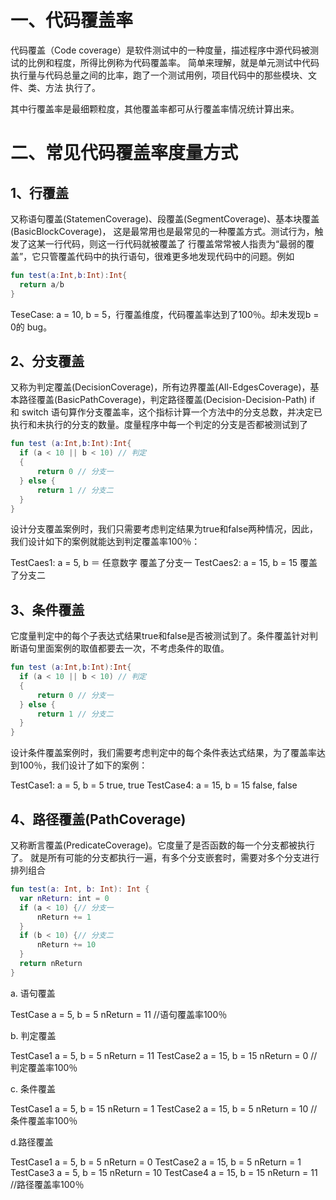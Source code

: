 # 一、代码覆盖率

代码覆盖（Code coverage）是软件测试中的一种度量，描述程序中源代码被测试的比例和程度，所得比例称为代码覆盖率。
简单来理解，就是单元测试中代码执行量与代码总量之间的比率，跑了一个测试用例，项目代码中的那些模块、文件、类、方法 执行了。

其中行覆盖率是最细颗粒度，其他覆盖率都可从行覆盖率情况统计算出来。
# 二、常见代码覆盖率度量方式
## 1、行覆盖

又称语句覆盖(StatemenCoverage)、段覆盖(SegmentCoverage)、基本块覆盖(BasicBlockCoverage)， 这是最常用也是最常见的一种覆盖方式。测试行为，触发了这某一行代码，则这一行代码就被覆盖了
行覆盖常常被人指责为“最弱的覆盖”，它只管覆盖代码中的执行语句，很难更多地发现代码中的问题。例如
```kotlin
fun test(a:Int,b:Int):Int{
  return a/b
}
```
TeseCase: a = 10, b = 5，行覆盖维度，代码覆盖率达到了100％。却未发现b = 0的 bug。
## 2、分支覆盖

又称为判定覆盖(DecisionCoverage)，所有边界覆盖(All-EdgesCoverage)，基本路径覆盖(BasicPathCoverage)，判定路径覆盖(Decision-Decision-Path)
if 和 switch 语句算作分支覆盖率，这个指标计算一个方法中的分支总数，并决定已执行和未执行的分支的数量。度量程序中每一个判定的分支是否都被测试到了

```kotlin
fun test (a:Int,b:Int):Int{
  if (a < 10 || b < 10) // 判定
  {
      return 0 // 分支一
  } else {
      return 1 // 分支二
  }
}
```
设计分支覆盖案例时，我们只需要考虑判定结果为true和false两种情况，因此，我们设计如下的案例就能达到判定覆盖率100％：

TestCaes1: a = 5, b ＝ 任意数字 覆盖了分支一
TestCaes2: a = 15, b = 15 覆盖了分支二
## 3、条件覆盖

它度量判定中的每个子表达式结果true和false是否被测试到了。条件覆盖针对判断语句里面案例的取值都要去一次，不考虑条件的取值。

```kotlin
fun test (a:Int,b:Int):Int{
  if (a < 10 || b < 10) // 判定
  {
      return 0 // 分支一
  } else {
      return 1 // 分支二
  }
}
```

设计条件覆盖案例时，我们需要考虑判定中的每个条件表达式结果，为了覆盖率达到100％，我们设计了如下的案例：

TestCase1: a = 5, b = 5 true, true
TestCase4: a = 15, b = 15 false, false
## 4、路径覆盖(PathCoverage)

又称断言覆盖(PredicateCoverage)。它度量了是否函数的每一个分支都被执行了。 就是所有可能的分支都执行一遍，有多个分支嵌套时，需要对多个分支进行排列组合

```kotlin
fun test(a: Int, b: Int): Int {
  var nReturn: int = 0
  if (a < 10) {// 分支一
      nReturn += 1
  }
  if (b < 10) {// 分支二
      nReturn += 10
  }
  return nReturn
}
```

a. 语句覆盖

TestCase a = 5, b = 5 nReturn = 11   //语句覆盖率100％

b. 判定覆盖

TestCase1 a = 5, b = 5 nReturn = 11
TestCase2 a = 15, b = 15 nReturn = 0 //判定覆盖率100％

c. 条件覆盖

TestCase1 a = 5, b = 15 nReturn = 1
TestCase2 a = 15, b = 5 nReturn = 10 //条件覆盖率100％

d.路径覆盖

TestCase1 a = 5, b = 5 nReturn = 0
TestCase2 a = 15, b = 5 nReturn = 1
TestCase3 a = 5, b = 15 nReturn = 10
TestCase4 a = 15, b = 15 nReturn = 11 //路径覆盖率100％